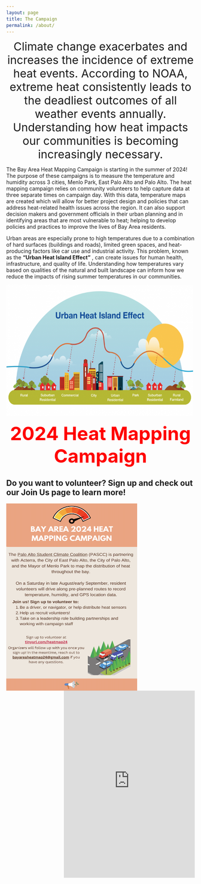 ```yaml
---
layout: page
title: The Campaign
permalink: /about/
---
```


<p align="center">
<span style="font-size:30px;">Climate change exacerbates and increases the incidence of extreme heat events. According to NOAA, extreme heat consistently leads to the deadliest outcomes of all weather events annually. Understanding how heat impacts our communities is becoming increasingly necessary.</span>
</p>

The Bay Area Heat Mapping Campaign is starting in the summer of 2024! The purpose of these campaigns is to measure the temperature and humidity across 3 cities, Menlo Park, East Palo Alto and Palo Alto. The heat mapping campaign relies on community volunteers to help capture data at three separate times on campaign day. With this data, temperature maps are created which will allow for better project design and policies that can address heat-related health issues across the region. It can also support decision makers and government officials in their urban planning and in identifying areas that are most vulnerable to heat; helping to develop policies and practices to improve the lives of Bay Area residents.

Urban areas are especially prone to high temperatures due to a combination of hard surfaces (buildings and roads), limited green spaces, and heat-producing factors like car use and industrial activity. This problem, known as the **“Urban Heat Island Effect”** , can create issues for human health, infrastructure, and quality of life. Understanding how temperatures vary based on qualities of the natural and built landscape can inform how we reduce the impacts of rising summer temperatures in our communities.

<img src="https://raw.githubusercontent.com/kmualim/bayareaheatmapping2024/master/images/uhi-effect.png" height="350" width="500">

<p align="center">
<span style="color:red;font-weight:700;font-size:50px"> 2024 Heat Mapping Campaign </span>
</p>

## Do you want to volunteer? Sign up and check out our Join Us page to learn more!

<p float="left">
<img src="https://raw.githubusercontent.com/kmualim/bayareaheatmapping2024/master/images/image001.png" align="left" height="500" width="350">
<iframe src="https://docs.google.com/forms/d/e/1FAIpQLSefdzT36AMtDJTZoYf4KSVVTP8T2kH7KcHr3QkAhTYELuy9bg/viewform?embedded=true" align="right" width="350" height="500" frameborder="0" marginheight="0" marginwidth="0">Loading…</iframe></p>





